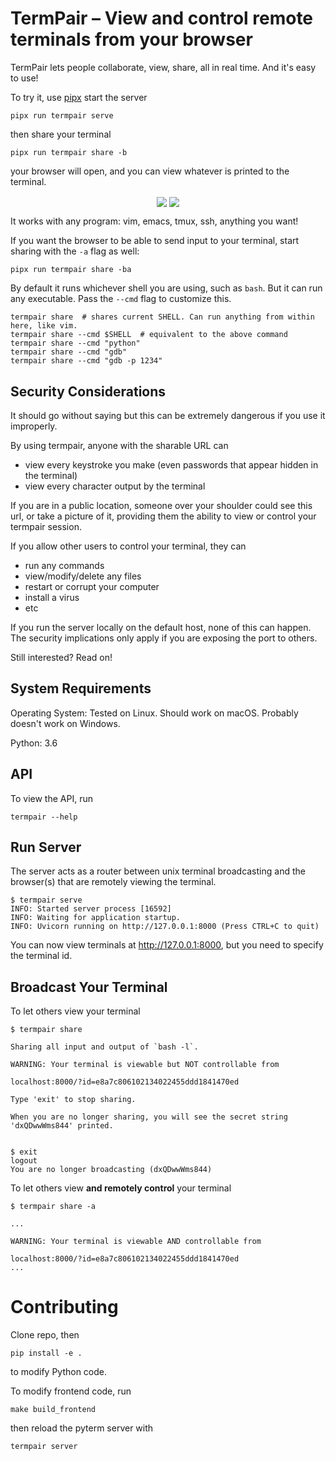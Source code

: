 # TermPair – View and control remote terminals from your browser

TermPair lets people collaborate, view, share, all in real time. And it's easy to use!

To try it, use [pipx](https://github.com/pipxproject/pipx) start the server

```
pipx run termpair serve
```

then share your terminal

```
pipx run termpair share -b
```

your browser will open, and you can view whatever is printed to the terminal.

<p align="center">
<img align="center" src="https://github.com/cs01/termpair/raw/master/termpair_terminal.png"/>
<img align="center" src="https://github.com/cs01/termpair/raw/master/termpair_browser.png"/>
</p>

It works with any program: vim, emacs, tmux, ssh, anything you want!

If you want the browser to be able to send input to your terminal, start sharing with the `-a` flag as well:

```
pipx run termpair share -ba
```

By default it runs whichever shell you are using, such as `bash`. But it can run any executable. Pass the `--cmd` flag to customize this.

```
termpair share  # shares current SHELL. Can run anything from within here, like vim.
termpair share --cmd $SHELL  # equivalent to the above command
termpair share --cmd "python"
termpair share --cmd "gdb"
termpair share --cmd "gdb -p 1234"
```

## Security Considerations

It should go without saying but this can be extremely dangerous if you use it improperly.

By using termpair, anyone with the sharable URL can

- view every keystroke you make (even passwords that appear hidden in the terminal)
- view every character output by the terminal

If you are in a public location, someone over your shoulder could see this url, or take a picture of it, providing them the ability to view or control your termpair session.

If you allow other users to control your terminal, they can

- run any commands
- view/modify/delete any files
- restart or corrupt your computer
- install a virus
- etc

If you run the server locally on the default host, none of this can happen. The security implications only apply if you are exposing the port to others.

Still interested? Read on!

## System Requirements

Operating System: Tested on Linux. Should work on macOS. Probably doesn't work on Windows.

Python: 3.6

## API

To view the API, run

```
termpair --help
```

## Run Server

The server acts as a router between unix terminal broadcasting and the browser(s) that are remotely viewing the terminal.

```
$ termpair serve
INFO: Started server process [16592]
INFO: Waiting for application startup.
INFO: Uvicorn running on http://127.0.0.1:8000 (Press CTRL+C to quit)
```

You can now view terminals at http://127.0.0.1:8000, but you need to specify the terminal id.

## Broadcast Your Terminal

To let others view your terminal

```
$ termpair share

Sharing all input and output of `bash -l`.

WARNING: Your terminal is viewable but NOT controllable from

localhost:8000/?id=e8a7c806102134022455ddd1841470ed

Type 'exit' to stop sharing.

When you are no longer sharing, you will see the secret string 'dxQDwwWms844' printed.


$ exit
logout
You are no longer broadcasting (dxQDwwWms844)
```

To let others view **and remotely control** your terminal

```
$ termpair share -a

...

WARNING: Your terminal is viewable AND controllable from

localhost:8000/?id=e8a7c806102134022455ddd1841470ed
...
```

# Contributing

Clone repo, then

```
pip install -e .
```

to modify Python code.

To modify frontend code, run

```
make build_frontend
```

then reload the pyterm server with

```
termpair server
```
